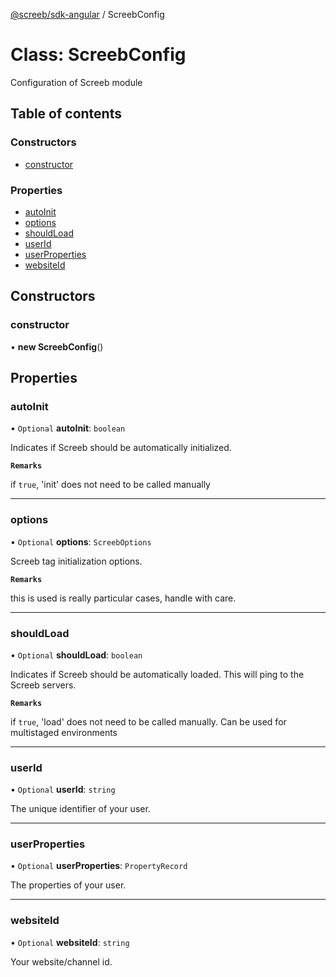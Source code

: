 [@screeb/sdk-angular](../README.md) / ScreebConfig

# Class: ScreebConfig

Configuration of Screeb module

## Table of contents

### Constructors

- [constructor](ScreebConfig.md#constructor)

### Properties

- [autoInit](ScreebConfig.md#autoinit)
- [options](ScreebConfig.md#options)
- [shouldLoad](ScreebConfig.md#shouldload)
- [userId](ScreebConfig.md#userid)
- [userProperties](ScreebConfig.md#userproperties)
- [websiteId](ScreebConfig.md#websiteid)

## Constructors

### constructor

• **new ScreebConfig**()

## Properties

### autoInit

• `Optional` **autoInit**: `boolean`

Indicates if Screeb should be automatically initialized.

**`Remarks`**

if `true`, 'init' does not need to be called manually

___

### options

• `Optional` **options**: `ScreebOptions`

Screeb tag initialization options.

**`Remarks`**

this is used is really particular cases, handle with care.

___

### shouldLoad

• `Optional` **shouldLoad**: `boolean`

Indicates if Screeb should be automatically loaded.
This will ping to the Screeb servers.

**`Remarks`**

if `true`, 'load' does not need to be called manually. Can be used for multistaged environments

___

### userId

• `Optional` **userId**: `string`

The unique identifier of your user.

___

### userProperties

• `Optional` **userProperties**: `PropertyRecord`

The properties of your user.

___

### websiteId

• `Optional` **websiteId**: `string`

Your website/channel id.
